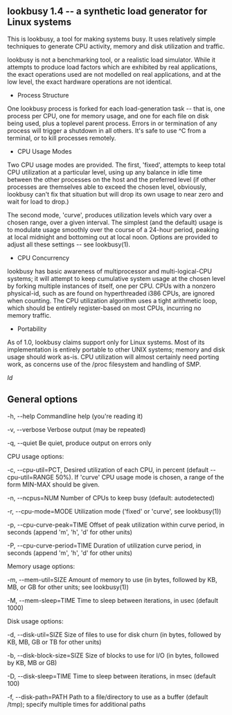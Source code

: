 ## lookbusy 1.4 -- a synthetic load generator for Linux systems

This is lookbusy, a tool for making systems busy.  It uses relatively simple
techniques to generate CPU activity, memory and disk utilization and traffic.

lookbusy is not a benchmarking tool, or a realistic load simulator.  While it
attempts to produce load factors which are exhibited by real applications, the
exact operations used are not modelled on real applications, and at the low
level, the exact hardware operations are not identical.

* Process Structure

One lookbusy process is forked for each load-generation task -- that is, one
process per CPU, one for memory usage, and one for each file on disk being
used, plus a toplevel parent process.  Errors in or termination of any process
will trigger a shutdown in all others.  It's safe to use ^C from a terminal,
or to kill processes remotely.

* CPU Usage Modes

Two CPU usage modes are provided.  The first, 'fixed', attempts to keep total
CPU utilization at a particular level, using up any balance in idle time
between the other processes on the host and the preferred level (if other
processes are themselves able to exceed the chosen level, obviously, lookbusy
can't fix that situation but will drop its own usage to near zero and wait for
load to drop.)

The second mode, 'curve', produces utilization levels which vary over a chosen
range, over a given interval.  The simplest (and the default) usage is to
modulate usage smoothly over the course of a 24-hour period, peaking at local
midnight and bottoming out at local noon.  Options are provided to adjust all
these settings -- see lookbusy(1).

* CPU Concurrency

lookbusy has basic awareness of multiprocessor and multi-logical-CPU systems;
it will attempt to keep cumulative system usage at the chosen level by forking
multiple instances of itself, one per CPU.  CPUs with a nonzero physical-id,
such as are found on hyperthreaded i386 CPUs, are ignored when counting.  The
CPU utilization algorithm uses a tight arithmetic loop, which should be
entirely register-based on most CPUs, incurring no memory traffic.

* Portability

As of 1.0, lookbusy claims support only for Linux systems.  Most of its
implementation is entirely portable to other UNIX systems; memory and disk
usage should work as-is.  CPU utilization will almost certainly need porting
work, as concerns use of the /proc filesystem and handling of SMP.



$Id$

## General options

  -h, --help           Commandline help (you're reading it)

  -v, --verbose        Verbose output (may be repeated)

  -q, --quiet          Be quiet, produce output on errors only

CPU usage options:

  -c, --cpu-util=PCT,  Desired utilization of each CPU, in percent (default --cpu-util=RANGE   50%).  If 'curve' CPU usage mode is chosen, a range of the form MIN-MAX should be given.

  -n, --ncpus=NUM      Number of CPUs to keep busy (default: autodetected)

  -r, --cpu-mode=MODE  Utilization mode ('fixed' or 'curve', see lookbusy(1))

  -p, --cpu-curve-peak=TIME Offset of peak utilization within curve period, in seconds (append 'm', 'h', 'd' for other units)

  -P, --cpu-curve-period=TIME Duration of utilization curve period, in seconds (append 'm', 'h', 'd' for other units)

Memory usage options:

  -m, --mem-util=SIZE   Amount of memory to use (in bytes, followed by KB, MB, or GB for other units; see lookbusy(1))

  -M, --mem-sleep=TIME Time to sleep between iterations, in usec (default 1000)

Disk usage options:

  -d, --disk-util=SIZE Size of files to use for disk churn (in bytes,  followed by KB, MB, GB or TB for other units)

  -b, --disk-block-size=SIZE Size of blocks to use for I/O (in bytes, followed by KB, MB or GB)

  -D, --disk-sleep=TIME  Time to sleep between iterations, in msec (default 100)

  -f, --disk-path=PATH Path to a file/directory to use as a buffer (default /tmp); specify multiple times for additional paths

